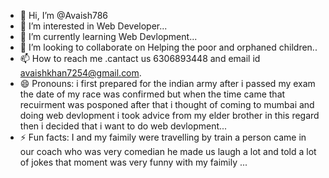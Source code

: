 - 👋 Hi, I’m @Avaish786
- 👀 I’m interested in Web Developer...
- 🌱 I’m currently learning Web Devlopment...
- 💞️ I’m looking to collaborate on Helping the poor and orphaned children..
- 📫 How to reach me .cantact us 6306893448 and email id avaishkhan7254@gmail.com.
- 😄 Pronouns: i first prepared for the indian army after i passed my exam the date of my race was confirmed but when the time came that recuirment was posponed after that i thought of coming to mumbai and doing web devlopment i took advice from my elder brother in this regard then i decided that i want to do web devlopment...
- ⚡ Fun facts: I and my faimily were travelling by train a person came in our coach who was very comedian he made us laugh a lot and told a lot of jokes that moment was very funny with my faimily ...

<!---
Avaish786/Avaish786 is a ✨ special ✨ repository because its `README.md` (this file) appears on your GitHub profile.
You can click the Preview link to take a look at your changes.
--->

